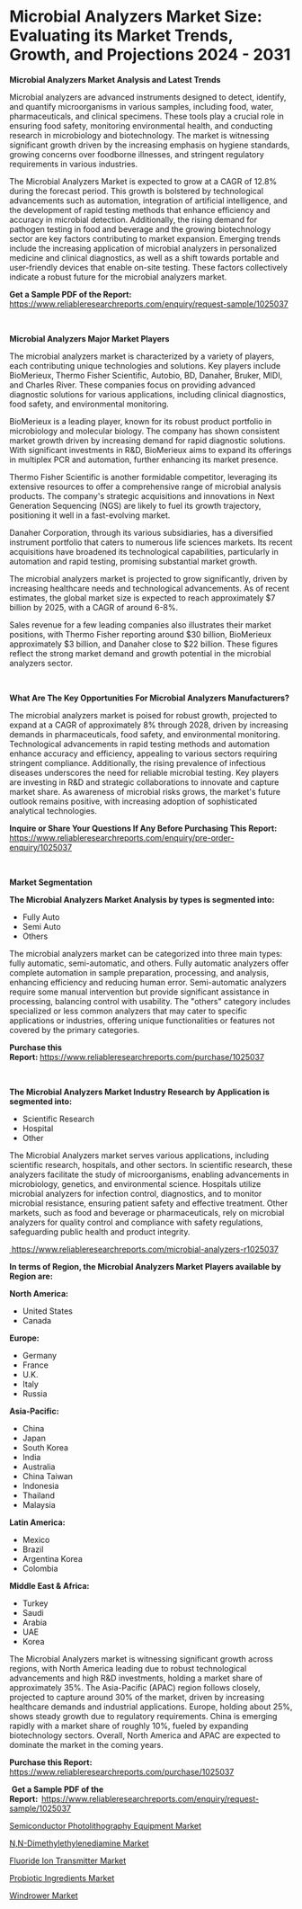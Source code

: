 <p><h1>Microbial Analyzers Market Size: Evaluating its Market Trends, Growth, and Projections 2024 - 2031</h1></p><p><strong>Microbial Analyzers Market Analysis and Latest Trends</strong></p>
<p><p>Microbial analyzers are advanced instruments designed to detect, identify, and quantify microorganisms in various samples, including food, water, pharmaceuticals, and clinical specimens. These tools play a crucial role in ensuring food safety, monitoring environmental health, and conducting research in microbiology and biotechnology. The market is witnessing significant growth driven by the increasing emphasis on hygiene standards, growing concerns over foodborne illnesses, and stringent regulatory requirements in various industries.</p><p>The Microbial Analyzers Market is expected to grow at a CAGR of 12.8% during the forecast period. This growth is bolstered by technological advancements such as automation, integration of artificial intelligence, and the development of rapid testing methods that enhance efficiency and accuracy in microbial detection. Additionally, the rising demand for pathogen testing in food and beverage and the growing biotechnology sector are key factors contributing to market expansion. Emerging trends include the increasing application of microbial analyzers in personalized medicine and clinical diagnostics, as well as a shift towards portable and user-friendly devices that enable on-site testing. These factors collectively indicate a robust future for the microbial analyzers market.</p></p>
<p><strong>Get a Sample PDF of the Report:&nbsp;</strong> <a href="https://www.reliableresearchreports.com/enquiry/request-sample/1025037?utm_campaign=10&utm_medium=2&utm_source=Github&utm_content=ia&utm_term=29102024&utm_id=microbial-analyzers">https://www.reliableresearchreports.com/enquiry/request-sample/1025037</a></p>
<p>&nbsp;</p>
<p><strong>Microbial Analyzers Major Market Players</strong></p>
<p><p>The microbial analyzers market is characterized by a variety of players, each contributing unique technologies and solutions. Key players include BioMerieux, Thermo Fisher Scientific, Autobio, BD, Danaher, Bruker, MIDI, and Charles River. These companies focus on providing advanced diagnostic solutions for various applications, including clinical diagnostics, food safety, and environmental monitoring.</p><p>BioMerieux is a leading player, known for its robust product portfolio in microbiology and molecular biology. The company has shown consistent market growth driven by increasing demand for rapid diagnostic solutions. With significant investments in R&D, BioMerieux aims to expand its offerings in multiplex PCR and automation, further enhancing its market presence.</p><p>Thermo Fisher Scientific is another formidable competitor, leveraging its extensive resources to offer a comprehensive range of microbial analysis products. The company's strategic acquisitions and innovations in Next Generation Sequencing (NGS) are likely to fuel its growth trajectory, positioning it well in a fast-evolving market.</p><p>Danaher Corporation, through its various subsidiaries, has a diversified instrument portfolio that caters to numerous life sciences markets. Its recent acquisitions have broadened its technological capabilities, particularly in automation and rapid testing, promising substantial market growth.</p><p>The microbial analyzers market is projected to grow significantly, driven by increasing healthcare needs and technological advancements. As of recent estimates, the global market size is expected to reach approximately $7 billion by 2025, with a CAGR of around 6-8%.</p><p>Sales revenue for a few leading companies also illustrates their market positions, with Thermo Fisher reporting around $30 billion, BioMerieux approximately $3 billion, and Danaher close to $22 billion. These figures reflect the strong market demand and growth potential in the microbial analyzers sector.</p></p>
<p>&nbsp;</p>
<p><strong>What Are The Key Opportunities For Microbial Analyzers Manufacturers?</strong></p>
<p><p>The microbial analyzers market is poised for robust growth, projected to expand at a CAGR of approximately 8% through 2028, driven by increasing demands in pharmaceuticals, food safety, and environmental monitoring. Technological advancements in rapid testing methods and automation enhance accuracy and efficiency, appealing to various sectors requiring stringent compliance. Additionally, the rising prevalence of infectious diseases underscores the need for reliable microbial testing. Key players are investing in R&D and strategic collaborations to innovate and capture market share. As awareness of microbial risks grows, the market's future outlook remains positive, with increasing adoption of sophisticated analytical technologies.</p></p>
<p><strong>Inquire or Share Your Questions If Any Before Purchasing This Report:</strong> <a href="https://www.reliableresearchreports.com/enquiry/pre-order-enquiry/1025037?utm_campaign=10&utm_medium=2&utm_source=Github&utm_content=ia&utm_term=29102024&utm_id=microbial-analyzers">https://www.reliableresearchreports.com/enquiry/pre-order-enquiry/1025037</a></p>
<p>&nbsp;</p>
<p><strong>Market Segmentation</strong></p>
<p><strong>The Microbial Analyzers Market Analysis by types is segmented into:</strong></p>
<p><ul><li>Fully Auto</li><li>Semi Auto</li><li>Others</li></ul></p>
<p><p>The microbial analyzers market can be categorized into three main types: fully automatic, semi-automatic, and others. Fully automatic analyzers offer complete automation in sample preparation, processing, and analysis, enhancing efficiency and reducing human error. Semi-automatic analyzers require some manual intervention but provide significant assistance in processing, balancing control with usability. The "others" category includes specialized or less common analyzers that may cater to specific applications or industries, offering unique functionalities or features not covered by the primary categories.</p></p>
<p><strong>Purchase this Report:&nbsp;</strong><a href="https://www.reliableresearchreports.com/purchase/1025037?utm_campaign=10&utm_medium=2&utm_source=Github&utm_content=ia&utm_term=29102024&utm_id=microbial-analyzers">https://www.reliableresearchreports.com/purchase/1025037</a></p>
<p>&nbsp;</p>
<p><strong>The Microbial Analyzers Market Industry Research by Application is segmented into:</strong></p>
<p><ul><li>Scientific Research</li><li>Hospital</li><li>Other</li></ul></p>
<p><p>The Microbial Analyzers market serves various applications, including scientific research, hospitals, and other sectors. In scientific research, these analyzers facilitate the study of microorganisms, enabling advancements in microbiology, genetics, and environmental science. Hospitals utilize microbial analyzers for infection control, diagnostics, and to monitor microbial resistance, ensuring patient safety and effective treatment. Other markets, such as food and beverage or pharmaceuticals, rely on microbial analyzers for quality control and compliance with safety regulations, safeguarding public health and product integrity.</p></p>
<p><a href="https://www.reliableresearchreports.com/microbial-analyzers-r1025037?utm_campaign=10&utm_medium=2&utm_source=Github&utm_content=ia&utm_term=29102024&utm_id=microbial-analyzers">&nbsp;https://www.reliableresearchreports.com/microbial-analyzers-r1025037</a></p>
<p><strong>In terms of Region, the Microbial Analyzers Market Players available by Region are:</strong></p>
<p>
    <p> <strong> North America: </strong>
        <ul>
            <li>United States</li>
            <li>Canada</li>
        </ul>
        </p> 
    <p> <strong> Europe: </strong>
        <ul>
            <li>Germany</li>
            <li>France</li>
            <li>U.K.</li>
            <li>Italy</li>
            <li>Russia</li>
        </ul>
        </p> 
    <p> <strong> Asia-Pacific: </strong>
        <ul>
            <li>China</li>
            <li>Japan</li>
            <li>South Korea</li>
            <li>India</li>
            <li>Australia</li>
            <li>China Taiwan</li>
            <li>Indonesia</li>
            <li>Thailand</li>
            <li>Malaysia</li>
        </ul>
        </p> 
    <p> <strong> Latin America: </strong>
        <ul>
            <li>Mexico</li>
            <li>Brazil</li>
            <li>Argentina Korea</li>
            <li>Colombia</li>
        </ul>
        </p> 
    <p> <strong> Middle East & Africa: </strong>
        <ul>
            <li>Turkey</li>
            <li>Saudi</li>
            <li>Arabia</li>
            <li>UAE</li>
            <li>Korea</li>
        </ul>
    </p>
    </p>
<p><p>The Microbial Analyzers market is witnessing significant growth across regions, with North America leading due to robust technological advancements and high R&D investments, holding a market share of approximately 35%. The Asia-Pacific (APAC) region follows closely, projected to capture around 30% of the market, driven by increasing healthcare demands and industrial applications. Europe, holding about 25%, shows steady growth due to regulatory requirements. China is emerging rapidly with a market share of roughly 10%, fueled by expanding biotechnology sectors. Overall, North America and APAC are expected to dominate the market in the coming years.</p></p>
<p><strong>Purchase this Report: </strong><a href="https://www.reliableresearchreports.com/purchase/1025037?utm_campaign=10&utm_medium=2&utm_source=Github&utm_content=ia&utm_term=29102024&utm_id=microbial-analyzers">https://www.reliableresearchreports.com/purchase/1025037</a></p>
<p>&nbsp;<strong>Get a Sample PDF of the Report:&nbsp;&nbsp;</strong><a href="https://www.reliableresearchreports.com/enquiry/request-sample/1025037?utm_campaign=10&utm_medium=2&utm_source=Github&utm_content=ia&utm_term=29102024&utm_id=microbial-analyzers">https://www.reliableresearchreports.com/enquiry/request-sample/1025037</a></p>
<p><strong></strong></p>
<p><p><a href="https://github.com/kimhelmer83/Market-Research-Report-List-1/blob/main/semiconductor-photolithography-equipment-market.md?utm_campaign=10&utm_medium=2&utm_source=Github&utm_content=ia&utm_term=29102024&utm_id=microbial-analyzers">Semiconductor Photolithography Equipment Market</a></p><p><a href="https://github.com/JubayerMia832/Market-Research-Report-List-1/blob/main/nn-dimethylethylenediamine-market.md?utm_campaign=10&utm_medium=2&utm_source=Github&utm_content=ia&utm_term=29102024&utm_id=microbial-analyzers">N,N-Dimethylethylenediamine Market</a></p><p><a href="https://issuu.com/reportprime-2/docs/fluoride-ion-transmitter-market-siz_7fc32e2e6dbebf?utm_campaign=10&utm_medium=2&utm_source=Github&utm_content=ia&utm_term=29102024&utm_id=microbial-analyzers">Fluoride Ion Transmitter Market</a></p><p><a href="https://www.linkedin.com/pulse/probiotic-ingredients-market-shifts-strategic-analysis-2024-2031-8gp3e?utm_campaign=10&utm_medium=2&utm_source=Github&utm_content=ia&utm_term=29102024&utm_id=microbial-analyzers">Probiotic Ingredients Market</a></p><p><a href="https://www.linkedin.com/pulse/windrower-market-trends-growth-outlook-2024-2031-rowing-research-nxxre?utm_campaign=10&utm_medium=2&utm_source=Github&utm_content=ia&utm_term=29102024&utm_id=microbial-analyzers">Windrower Market</a></p></p>
